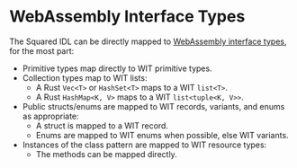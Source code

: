 # WebAssembly Interface Types

The Squared IDL can be directly mapped to [WebAssembly interface types][WIT], for the most part:

* Primitive types map directly to WIT primitive types.
* Collection types map to WIT lists:
    * A Rust `Vec<T>` or `HashSet<T>` maps to a WIT `list<T>`.
    * A Rust `HashMap<K, V>` maps to a WIT `list<tuple<K, V>>`.
* Public structs/enums are mapped to WIT records, variants, and enums as appropriate:
    * A struct is mapped to a WIT record.
    * Enums are mapped to WIT enums when possible, else WIT variants.
* Instances of the class pattern are mapped to WIT resource types:
    * The methods can be mapped directly.

[WIT]: https://component-model.bytecodealliance.org/design/wit.html

